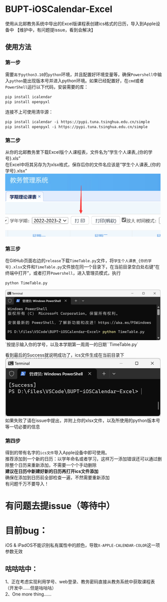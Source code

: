 # BUPT-iOSCalendar-Excel
使用从北邮教务系统中导出的Excel版课程表创建ics格式的日历，导入到Apple设备中 【维护中，有问题提issue，看到会解决】

## 使用方法
### 第一步
需要`高于python3.10`的`python`环境，并且配置好环境变量等，确保`Powershell`中输入`python`能出现版本号并进入python环境。如果已经配置好，在`cmd`或者`PowerShell`运行以下代码，安装需要的库：
```python3
pip install icalendar
pip install openpyxl
```   
连接不上可使用清华源：
```python3
pip install icalendar -i https://pypi.tuna.tsinghua.edu.cn/simple
pip install openpyxl -i https://pypi.tuna.tsinghua.edu.cn/simple
```

### 第二步
从你的北邮教务里下载Excel版个人课程表，文件名为“学生个人课表_{你的学号}.xls”  
在Excel中将其另存为为xlsx格式，保存后你的文件名应该是“学生个人课表_{你的学号}.xlsx”   
<img src="https://github.com/Guest-Liang/BUPT-iOSCalendar-Excel/blob/main/ScrennShots/GetExcelFile.png" width="500px">

### 第三步
在GitHub页面右边的`release`下载`TimeTable.py`文件，将`学生个人课表_{你的学号}.xlsx`文件和`TimeTable.py`文件放在同一个目录下，在当前目录空白处右键“在终端中打开”，或者打开`Powershell`，进入管理员模式，执行
```python3
python TimeTable.py
```
<img src="https://github.com/Guest-Liang/BUPT-iOSCalendar-Excel/blob/main/ScrennShots/ExecuteTheCommand.png" width="500px">   
`按提示输入你的学号，以及本学期第一周周一的日期``TimeTable.py`  

看到最后的Success就说明成功了，ics文件生成在当前目录下  
<img src="https://github.com/Guest-Liang/BUPT-iOSCalendar-Excel/blob/main/ScrennShots/Success.png" width="500px">   
如果失败了请在issue中提出，并附上你的xlsx文件，以及所使用的python版本号等一切必要的信息   


### 第四步
得到的带有名字的`ics文件`导入Apple设备中即可使用。  
推荐添加到一个新的日历：以学年命名或者学习，这样万一添加错误还可以通过删除整个日历来重新添加，不需要一个个手动删除   
**建议在日历中新建好新的日历再打开ics文件添加**   
确保在添加到日历前全部检查一遍，不然需要重新添加   
有问题千万不要导入！  


# 有问题去提issue（等待中）
# 目前bug：  
iOS & iPadOS不能识别私有属性中的颜色，导致`X-APPLE-CALENDAR-COLOR`这一项参数无效   


## 咕咕咕中：
1、正在考虑实现利用学号、web登录、教务密码直接从教务系统中获取课程表（开发中……但是咕咕咕）   
2、One more thing……  
